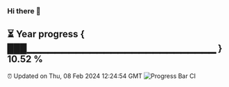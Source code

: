 ### Hi there 👋
⏳ Year progress { ███▁▁▁▁▁▁▁▁▁▁▁▁▁▁▁▁▁▁▁▁▁▁▁▁▁▁▁ } 10.52 %
---
⏰ Updated on Thu, 08 Feb 2024 12:24:54 GMT
![Progress Bar CI](https://github.com/liununu/liununu/workflows/Progress%20Bar%20CI/badge.svg)
